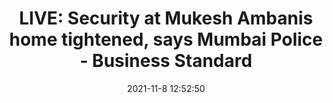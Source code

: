 ---
"title": "LIVE: Security at Mukesh Ambanis home tightened, says Mumbai Police - Business Standard"
"date": "2021-11-8 12:52:50"
"feed_name": "GOOGLENEWSMINING"
"feed_website": "https://news.google.com/search?q=mining%2Bincident&hl=en-US&gl=US&ceid=US:en"
"feed_rss": "https://news.google.com/rss/search?q=mining%2Bincident&hl=en-US&gl=US&ceid=US:en"
"link": "https://www.business-standard.com/article/current-affairs/latest-news-live-updates-8-november-2021-news-highlights-121110800091_1.html"
"source": "{'href': 'https://www.business-standard.com', 'title': 'Business Standard'}"
"file": "_posts/2021-1-1-7add5083ee5fa1601b1eab0ab93c70288eab1e30.md"
"accident": "0"
"drilling": "0"
"dead": "0"
"injured": "0"
"arrested": "0"
"place": "unknown place"
"where": "unknown site"
"causes": "unknown"
"place_uri": "unknown place"
---